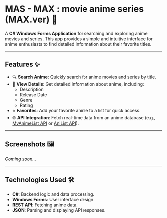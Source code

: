 # MAS - MAX : movie anime series (MAX.ver) 🎥

A **C# Windows Forms Application** for searching and exploring anime movies and series. This app provides a simple and intuitive interface for anime enthusiasts to find detailed information about their favorite titles.

---

## Features ✨
- 🔍 **Search Anime**: Quickly search for anime movies and series by title.
- 📜 **View Details**: Get detailed information about anime, including:
  - Description
  - Release Date
  - Genre
  - Rating
- ⭐ **Favorites**: Add your favorite anime to a list for quick access.
- 🌐 **API Integration**: Fetch real-time data from an anime database (e.g., [MyAnimeList API](https://myanimelist.net/apiconfig) or [AniList API](https://anilist.gitbook.io/anilist-apiv2-docs/)).

---

## Screenshots 🖼️
*Coming soon...*

---

## Technologies Used 🛠️
- **C#**: Backend logic and data processing.
- **Windows Forms**: User interface design.
- **REST API**: Fetching anime data.
- **JSON**: Parsing and displaying API responses.
